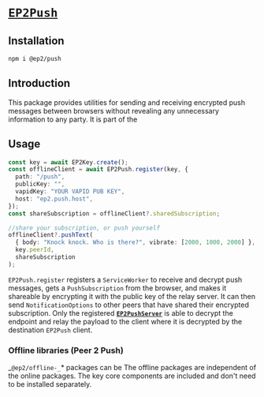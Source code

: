 # [`EP2Push`](./packages/push/)

## Installation

```bash
npm i @ep2/push
```

## Introduction

This package provides utilities for sending and receiving encrypted push messages between browsers without revealing any unnecessary information to any party. It is part of the

## Usage

```typescript
const key = await EP2Key.create();
const offlineClient = await EP2Push.register(key, {
  path: "/push",
  publicKey: "",
  vapidKey: "YOUR VAPID PUB KEY",
  host: "ep2.push.host",
});
const shareSubscription = offlineClient?.sharedSubscription;

//share your subscription, or push yourself
offlineClient?.pushText(
  { body: "Knock knock. Who is there?", vibrate: [2000, 1000, 2000] },
  key.peerId,
  shareSubscription
);
```

`EP2Push.register` registers a `ServiceWorker` to receive and decrypt push messages, gets a `PushSubscription` from the browser, and makes it shareable by encrypting it with the public key of the relay server. It can then send `NotificationOptions` to other peers that have shared their encrypted subscription. Only the registered [**`EP2PushServer`**](../pushserver/) is able to decrypt the endpoint and relay the payload to the client where it is decrypted by the destination `EP2Push` client.

### Offline libraries (Peer 2 Push)

_`@ep2/offline-_`\* packages can be
The offline packages are independent of the online packages. The key core components are included and don't need to be installed separately.
